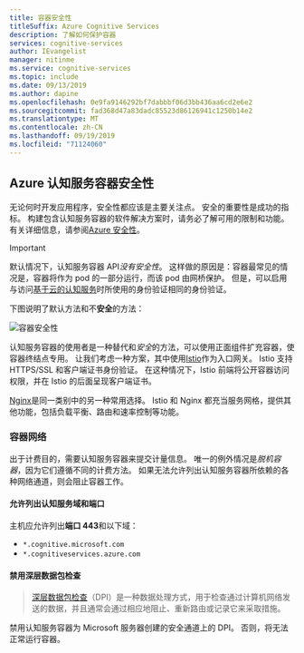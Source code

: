 ```yaml
---
title: 容器安全性
titleSuffix: Azure Cognitive Services
description: 了解如何保护容器
services: cognitive-services
author: IEvangelist
manager: nitinme
ms.service: cognitive-services
ms.topic: include
ms.date: 09/13/2019
ms.author: dapine
ms.openlocfilehash: 0e9fa9146292bf7dabbbf06d3bb436aa6cd2e6e2
ms.sourcegitcommit: fad368d47a83dadc85523d86126941c1250b14e2
ms.translationtype: MT
ms.contentlocale: zh-CN
ms.lasthandoff: 09/19/2019
ms.locfileid: "71124060"
---
```

## <a name="azure-cognitive-services-container-security"></a>Azure 认知服务容器安全性

无论何时开发应用程序，安全性都应该是主要关注点。 安全的重要性是成功的指标。 构建包含认知服务容器的软件解决方案时，请务必了解可用的限制和功能。 有关详细信息，请参阅[Azure 安全性][az-security]。

> [!IMPORTANT]
> 默认情况下，认知服务容器 API*没有安全性*。 这样做的原因是：容器最常见的情况是，容器将作为 pod 的一部分运行，而该 pod 由网桥保护。 但是，可以启用与访问[基于云的认知服务][request-authentication]时所使用的身份验证相同的身份验证。

下图说明了默认方法和不**安全**的方法：

![容器安全性](../media/container-security.svg)

认知服务容器的使用者是一种替代和*安全*的方法，可以使用正面组件扩充容器，使容器终结点专用。 让我们考虑一种方案，其中使用[Istio][istio]作为入口网关。 Istio 支持 HTTPS/SSL 和客户端证书身份验证。 在这种情况下，Istio 前端将公开容器访问权限，并在 Istio 的后面呈现客户端证书。

[Nginx][nginx]是同一类别中的另一种常用选择。 Istio 和 Nginx 都充当服务网格，提供其他功能，包括负载平衡、路由和速率控制等功能。

### <a name="container-networking"></a>容器网络

出于计费目的，需要认知服务容器来提交计量信息。 唯一的例外情况是*脱机容器*，因为它们遵循不同的计费方法。 如果无法允许列出认知服务容器所依赖的各种网络通道，则会阻止容器工作。

#### <a name="allow-list-cognitive-services-domains-and-ports"></a>允许列出认知服务域和端口

主机应允许列出**端口 443**和以下域：

* `*.cognitive.microsoft.com`
* `*.cognitiveservices.azure.com`

#### <a name="disable-deep-packet-inspection"></a>禁用深层数据包检查

> [深层数据包检查](https://en.wikipedia.org/wiki/Deep_packet_inspection)（DPI）是一种数据处理方式，用于检查通过计算机网络发送的数据，并且通常会通过相应地阻止、重新路由或记录它来采取措施。

禁用认知服务容器为 Microsoft 服务器创建的安全通道上的 DPI。 否则，将无法正常运行容器。

[istio]: https://istio.io/
[nginx]: https://www.nginx.com
[request-authentication]: ../../authentication.md
[az-security]: ../../../security/fundamentals/overview.md
